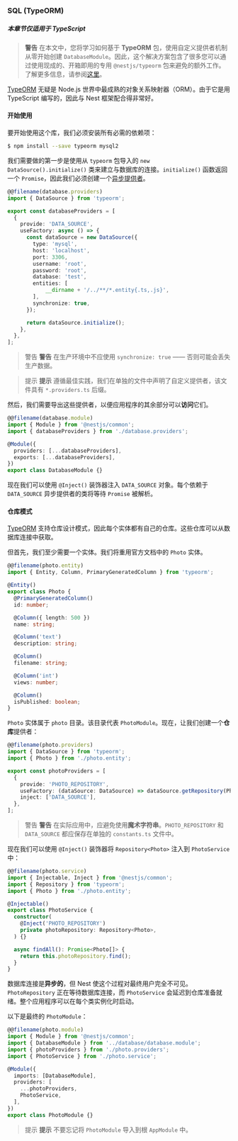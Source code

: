 ### SQL (TypeORM)

##### 本章节仅适用于 TypeScript

> **警告** 在本文中，您将学习如何基于 **TypeORM** 包，使用自定义提供者机制从零开始创建 `DatabaseModule`。因此，这个解决方案包含了很多您可以通过使用现成的、开箱即用的专用 `@nestjs/typeorm` 包来避免的额外工作。了解更多信息，请参阅[这里](/techniques/sql)。

[TypeORM](https://github.com/typeorm/typeorm) 无疑是 Node.js 世界中最成熟的对象关系映射器（ORM）。由于它是用 TypeScript 编写的，因此与 Nest 框架配合得非常好。

#### 开始使用

要开始使用这个库，我们必须安装所有必需的依赖项：

```bash
$ npm install --save typeorm mysql2
```

我们需要做的第一步是使用从 `typeorm` 包导入的 `new DataSource().initialize()` 类来建立与数据库的连接。`initialize()` 函数返回一个 `Promise`，因此我们必须创建一个[异步提供者](/fundamentals/async-components)。

```typescript
@@filename(database.providers)
import { DataSource } from 'typeorm';

export const databaseProviders = [
  {
    provide: 'DATA_SOURCE',
    useFactory: async () => {
      const dataSource = new DataSource({
        type: 'mysql',
        host: 'localhost',
        port: 3306,
        username: 'root',
        password: 'root',
        database: 'test',
        entities: [
            __dirname + '/../**/*.entity{.ts,.js}',
        ],
        synchronize: true,
      });

      return dataSource.initialize();
    },
  },
];
```

> 警告 **警告** 在生产环境中不应使用 `synchronize: true` —— 否则可能会丢失生产数据。

> 提示 **提示** 遵循最佳实践，我们在单独的文件中声明了自定义提供者，该文件具有 `*.providers.ts` 后缀。

然后，我们需要导出这些提供者，以便应用程序的其余部分可以**访问**它们。

```typescript
@@filename(database.module)
import { Module } from '@nestjs/common';
import { databaseProviders } from './database.providers';

@Module({
  providers: [...databaseProviders],
  exports: [...databaseProviders],
})
export class DatabaseModule {}
```

现在我们可以使用 `@Inject()` 装饰器注入 `DATA_SOURCE` 对象。每个依赖于 `DATA_SOURCE` 异步提供者的类将等待 `Promise` 被解析。

#### 仓库模式

[TypeORM](https://github.com/typeorm/typeorm) 支持仓库设计模式，因此每个实体都有自己的仓库。这些仓库可以从数据库连接中获取。

但首先，我们至少需要一个实体。我们将重用官方文档中的 `Photo` 实体。

```typescript
@@filename(photo.entity)
import { Entity, Column, PrimaryGeneratedColumn } from 'typeorm';

@Entity()
export class Photo {
  @PrimaryGeneratedColumn()
  id: number;

  @Column({ length: 500 })
  name: string;

  @Column('text')
  description: string;

  @Column()
  filename: string;

  @Column('int')
  views: number;

  @Column()
  isPublished: boolean;
}
```

`Photo` 实体属于 `photo` 目录。该目录代表 `PhotoModule`。现在，让我们创建一个**仓库**提供者：

```typescript
@@filename(photo.providers)
import { DataSource } from 'typeorm';
import { Photo } from './photo.entity';

export const photoProviders = [
  {
    provide: 'PHOTO_REPOSITORY',
    useFactory: (dataSource: DataSource) => dataSource.getRepository(Photo),
    inject: ['DATA_SOURCE'],
  },
];
```

> 警告 **警告** 在实际应用中，应避免使用**魔术字符串**。`PHOTO_REPOSITORY` 和 `DATA_SOURCE` 都应保存在单独的 `constants.ts` 文件中。

现在我们可以使用 `@Inject()` 装饰器将 `Repository<Photo>` 注入到 `PhotoService` 中：

```typescript
@@filename(photo.service)
import { Injectable, Inject } from '@nestjs/common';
import { Repository } from 'typeorm';
import { Photo } from './photo.entity';

@Injectable()
export class PhotoService {
  constructor(
    @Inject('PHOTO_REPOSITORY')
    private photoRepository: Repository<Photo>,
  ) {}

  async findAll(): Promise<Photo[]> {
    return this.photoRepository.find();
  }
}
```

数据库连接是**异步的**，但 Nest 使这个过程对最终用户完全不可见。`PhotoRepository` 正在等待数据库连接，而 `PhotoService` 会延迟到仓库准备就绪。整个应用程序可以在每个类实例化时启动。

以下是最终的 `PhotoModule`：

```typescript
@@filename(photo.module)
import { Module } from '@nestjs/common';
import { DatabaseModule } from '../database/database.module';
import { photoProviders } from './photo.providers';
import { PhotoService } from './photo.service';

@Module({
  imports: [DatabaseModule],
  providers: [
    ...photoProviders,
    PhotoService,
  ],
})
export class PhotoModule {}
```

> 提示 **提示** 不要忘记将 `PhotoModule` 导入到根 `AppModule` 中。